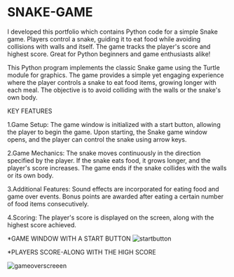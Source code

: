 # SNAKE-GAME
I developed this portfolio which contains Python code for a simple Snake game. Players control a snake, guiding it to eat food while avoiding collisions with walls and itself. The game tracks the player's score and highest score. Great for Python beginners and game enthusiasts alike!

This Python program implements the classic Snake game using the Turtle module for graphics. The game provides a simple yet engaging experience where the player controls a snake to eat food items, growing longer with each meal. The objective is to avoid colliding with the walls or the snake's own body.

KEY FEATURES

1.Game Setup:
The game window is initialized with a start button, allowing the player to begin the game.
Upon starting, the Snake game window opens, and the player can control the snake using arrow keys.


2.Game Mechanics:
The snake moves continuously in the direction specified by the player.
If the snake eats food, it grows longer, and the player's score increases.
The game ends if the snake collides with the walls or its own body.


3.Additional Features:
Sound effects are incorporated for eating food and game over events.
Bonus points are awarded after eating a certain number of food items consecutively.


4.Scoring:
The player's score is displayed on the screen, along with the highest score achieved.

*GAME WINDOW WITH A START BUTTON
![startbutton](https://github.com/chnavya123/SNAKE-GAME/assets/166832728/fc11ce54-dc94-4ebd-ab40-941930001d11)

*PLAYERS SCORE-ALONG WITH THE HIGH SCORE

![gameoverscreeen](https://github.com/chnavya123/SNAKE-GAME/assets/166832728/d005a977-a6b3-4d52-9215-4fff342da8ec)


